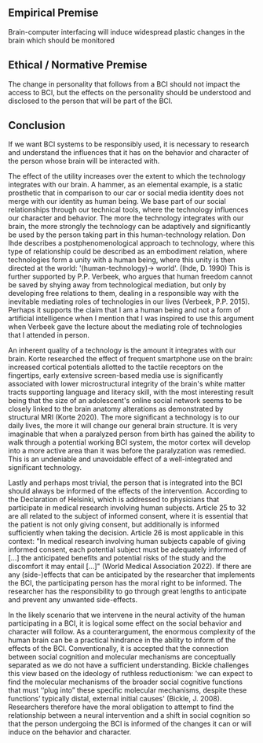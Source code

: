 ## **Empirical Premise**
Brain-computer interfacing will induce widespread plastic changes in the brain which should be monitored
## **Ethical / Normative Premise**
The change in personality that follows from a BCI should not impact the access to BCI, but the effects on the personality should be understood and disclosed to the person that will be part of the BCI.
## **Conclusion**
If we want BCI systems to be responsibly used, it is necessary to research and understand the influences that it has on the behavior and character of the person whose brain will be interacted with.

The effect of the utility increases over the extent to which the technology integrates with our brain. A hammer, as an elemental example, is a static prosthetic that in comparison to our car or social media identity does not merge with our identity as human being. We base part of our social relationships through our technical tools, where the technology influences our character and behavior. The more the technology integrates with our brain, the more strongly the technology can be adaptively and significantly be used by the person taking part in this human-technology relation. Don Ihde describes a postphenomenological approach to technology, where this type of relationship could be described as an embodiment relation, where technologies form a unity with a human being, where this unity is then directed at the world: '(human-technology)-> world'. (Ihde, D. 1990) This is further supported by P.P. Verbeek, who argues that human freedom cannot be saved by shying away from technological mediation, but only by developing free relations to them, dealing in a responsible way with the inevitable mediating roles of technologies in our lives (Verbeek, P.P. 2015). Perhaps it supports the claim that I am a human being and not a form of artificial intelligence when I mention that I was inspired to use this argument when Verbeek gave the lecture about the mediating role of technologies that I attended in person.

An inherent quality of a technology is the amount it integrates with our brain. Korte researched the effect of frequent smartphone use on the brain: increased cortical potentials allotted to the tactile receptors on the fingertips, early extensive screen-based media use is significantly associated with lower microstructural integrity of the brain's white matter tracts supporting language and literacy skill, with the most interesting result being that the size of an adolescent's online social network seems to be closely linked to the brain anatomy alterations as demonstrated by structural MRI (Korte 2020). The more significant a technology is to our daily lives, the more it will change our general brain structure. It is very imaginable that when a paralyzed person from birth has gained the ability to walk through a potential working BCI system, the motor cortex will develop into a more active area than it was before the paralyzation was remedied. This is an undeniable and unavoidable effect of a well-integrated and significant technology.

Lastly and perhaps most trivial, the person that is integrated into the BCI should always be informed of the effects of the intervention. According to the Declaration of Helsinki, which is addressed to physicians that participate in medical research involving human subjects. Article 25 to 32 are all related to the subject of informed consent, where it is essential that the patient is not only giving consent, but additionally is informed sufficiently when taking the decision. Article 26 is most applicable in this context: "In medical research involving human subjects capable of giving informed consent, each potential subject must be adequately informed of [...] the anticipated benefits and potential risks of the study and the discomfort it may entail [...]" (World Medical Association 2022). If there are any (side-)effects that can be anticipated by the researcher that implements the BCI, the participating person has the moral right to be informed. The researcher has the responsibility to go through great lengths to anticipate and prevent any unwanted side-effects.

In the likely scenario that we intervene in the neural activity of the human participating in a BCI, it is logical some effect on the social behavior and character will follow. As a counterargument, the enormous complexity of the human brain can be a practical hindrance in the ability to inform of the effects of the BCI. Conventionally, it is accepted that the connection between social cognition and molecular mechanisms are conceptually separated as we do not have a sufficient understanding. Bickle challenges this view based on the ideology of ruthless reductionism: 'we can expect to find the molecular mechanisms of the broader social cognitive functions that must ‘‘plug into” these specific molecular mechanisms, despite these functions’ typically distal, external initial causes' (Bickle, J. 2008). Researchers therefore have the moral obligation to attempt to find the relationship between a neural intervention and a shift in social cognition so that the person undergoing the BCI is informed of the changes it can or will induce on the behavior and character. 

